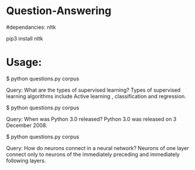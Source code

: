 # Question-Answering

#dependancies: nltk

pip3 install nltk

# Usage:

$ python questions.py corpus

Query: What are the types of supervised learning?
Types of supervised learning algorithms include Active learning , classification and regression.

$ python questions.py corpus

Query: When was Python 3.0 released?
Python 3.0 was released on 3 December 2008.

$ python questions.py corpus

Query: How do neurons connect in a neural network?
Neurons of one layer connect only to neurons of the immediately preceding and immediately following layers.
